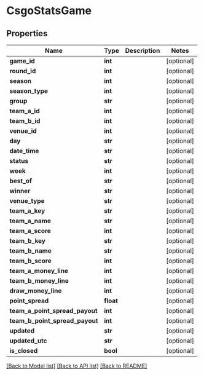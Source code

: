 # CsgoStatsGame

## Properties
Name | Type | Description | Notes
------------ | ------------- | ------------- | -------------
**game_id** | **int** |  | [optional] 
**round_id** | **int** |  | [optional] 
**season** | **int** |  | [optional] 
**season_type** | **int** |  | [optional] 
**group** | **str** |  | [optional] 
**team_a_id** | **int** |  | [optional] 
**team_b_id** | **int** |  | [optional] 
**venue_id** | **int** |  | [optional] 
**day** | **str** |  | [optional] 
**date_time** | **str** |  | [optional] 
**status** | **str** |  | [optional] 
**week** | **int** |  | [optional] 
**best_of** | **str** |  | [optional] 
**winner** | **str** |  | [optional] 
**venue_type** | **str** |  | [optional] 
**team_a_key** | **str** |  | [optional] 
**team_a_name** | **str** |  | [optional] 
**team_a_score** | **int** |  | [optional] 
**team_b_key** | **str** |  | [optional] 
**team_b_name** | **str** |  | [optional] 
**team_b_score** | **int** |  | [optional] 
**team_a_money_line** | **int** |  | [optional] 
**team_b_money_line** | **int** |  | [optional] 
**draw_money_line** | **int** |  | [optional] 
**point_spread** | **float** |  | [optional] 
**team_a_point_spread_payout** | **int** |  | [optional] 
**team_b_point_spread_payout** | **int** |  | [optional] 
**updated** | **str** |  | [optional] 
**updated_utc** | **str** |  | [optional] 
**is_closed** | **bool** |  | [optional] 

[[Back to Model list]](../README.md#documentation-for-models) [[Back to API list]](../README.md#documentation-for-api-endpoints) [[Back to README]](../README.md)

